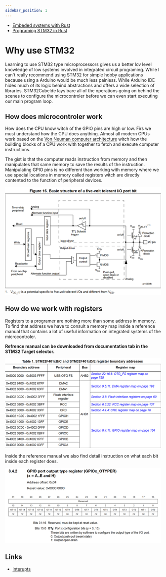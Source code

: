 ```yaml
---
sidebar_position: 1
---
```

- [Embeded systems with Rust](https://docs.rust-embedded.org/discovery/)
- [Programing STM32 in Rust](https://medium.com/digitalfrontiers/rust-on-a-stm32-microcontroller-90fac16f6342)

# Why use STM32

Learning to use STM32 type microprocessors gives us a better lov level knowledge of low systems involved in integrated circuit programing. While I can't really recommend using STM32 for simple hobby applications because using a Arduino would be much less painless. While Arduino IDE hides much of its logic behind abstractions and offers a wide selection of libraries. STM32CubeIde lays bare all of the operations going on behind the scenes to configure the microcontroler before we can even start executing our main program loop.

## How does microcontroler work

How does the CPU know witch of the GPIO pins are high or low. Firs we must understand how the CPU does anything. Almost all modern CPUs work based on the [Von Neuman computer architecture](../../Computer_architecture/how_computers_work.md) witch how the building blocks of a CPU work with together to fetch and execute computer instructions.

The gist is that the computer reads instruction from memory and then manipulates that same memory to save the results of the instruction. Manipulating GPIO pins is no different than working with memory where we use special locations in memory called registers witch are directly contented to the function of peripheral devices.

![GPIO](../../img/GPIO_structure.png)

## How do we work with registers

Registers to a programer are nothing more than some address in memory. To find that address we have to consult a memory map inside a reference manual that contains a lot of useful information on integrated systems of the microcontroler.

**Refrence manual can be downloaded from documentation tab in the STM32 Target selector.**

![RegisterMap](../../img/register_map_stm32F401.png)

Inside the reference manual we also find detail instruction on what each bit inside each register does.

![OutputRegister](../../img/GPIO_output_register.png)

## Links

- [Interupts](https://www.embedded.com/programming-embedded-systems-how-interrupts-work-in-arm-cortex-m/)
